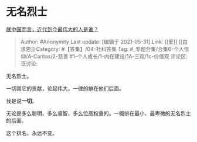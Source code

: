 # 无名烈士
[就中国而言，近代到今最伟大的人是谁？](https://www.zhihu.com/question/371931317/answer/1914364497)

> Author: #Anonymity
> Last update: [编辑于 2021-05-31]
> Link: [[爱]] [[白求恩]]
> Category: #【答集】/04-社科答集
> Tag: #_专题合集/合集6-个人信仰/A-Caritas/2-慈善 #1-个人成长/1-内在建设/1A-三观/1c-价值观
> 评论区:
> 泛讨论:

无名烈士。

一切其它的贡献，论起伟大，一律的排在他们后面。

我是说**一切**。

无论是多么聪明、多么睿智、多么位高权重的。一概排在最小、最卑微的无名烈士的后面。

这个排名，永远不变。
